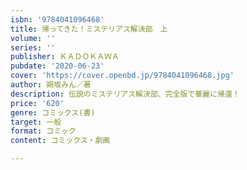 ```yaml
---
isbn: '9784041096468'
title: 帰ってきた！ミステリアス解決部　上
volume: ''
series: ''
publisher: ＫＡＤＯＫＡＷＡ
pubdate: '2020-06-23'
cover: 'https://cover.openbd.jp/9784041096468.jpg'
author: 朔坂みん／著
description: 伝説のミステリアス解決部、完全版で華麗に帰還！
price: '620'
genre: コミックス(書)
target: 一般
format: コミック
content: コミックス・劇画

---
```

